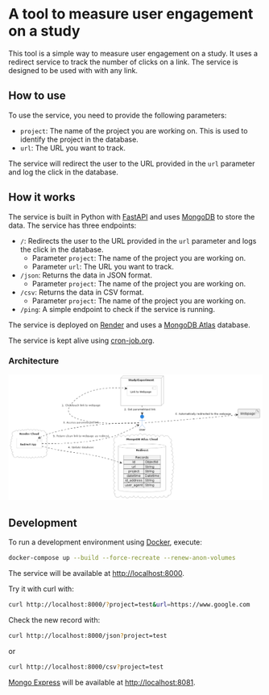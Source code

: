 # A tool to measure user engagement on a study

This tool is a simple way to measure user engagement on a study. It uses a redirect service to track the number of clicks on a link. The service is designed to be used with with any link.

## How to use

To use the service, you need to provide the following parameters:

- `project`: The name of the project you are working on. This is used to identify the project in the database.
- `url`: The URL you want to track.

The service will redirect the user to the URL provided in the `url` parameter and log the click in the database.

## How it works

The service is built in Python with [FastAPI](https://fastapi.tiangolo.com/) and uses [MongoDB](https://www.mongodb.com/) to store the data. The service has three endpoints:

- `/`: Redirects the user to the URL provided in the `url` parameter and logs the click in the database.
  - Parameter `project`: The name of the project you are working on.
  - Parameter `url`: The URL you want to track.
- `/json`: Returns the data in JSON format.
  - Parameter `project`: The name of the project you are working on.
- `/csv`: Returns the data in CSV format.
  - Parameter `project`: The name of the project you are working on.
- `/ping`: A simple endpoint to check if the service is running.

The service is deployed on [Render](https://render.com/) and uses a [MongoDB Atlas](https://www.mongodb.com/cloud/atlas) database.

The service is kept alive using [cron-job.org](https://cron-job.org/).

### Architecture

![Architecture](images/architecture.png)

## Development

To run a development environment using [Docker](https://www.docker.com/), execute:

```bash
docker-compose up --build --force-recreate --renew-anon-volumes
```

The service will be available at [http://localhost:8000](http://localhost:8000).

Try it with curl with:

```bash
curl http://localhost:8000/?project=test&url=https://www.google.com
```

Check the new record with:

```bash
curl http://localhost:8000/json?project=test
```

or

```bash
curl http://localhost:8000/csv?project=test
```

[Mongo Express](https://github.com/mongo-express/mongo-express) will be available at [http://localhost:8081](http://localhost:8081).